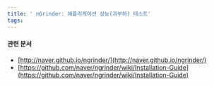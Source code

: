 ```yaml
---
title: ' nGrinder: 애플리케이션 성능(과부하) 테스트'
tags:
---
```


#### 관련 문서
- [http://naver.github.io/ngrinder/](http://naver.github.io/ngrinder/)
- [https://github.com/naver/ngrinder/wiki/Installation-Guide](https://github.com/naver/ngrinder/wiki/Installation-Guide)

